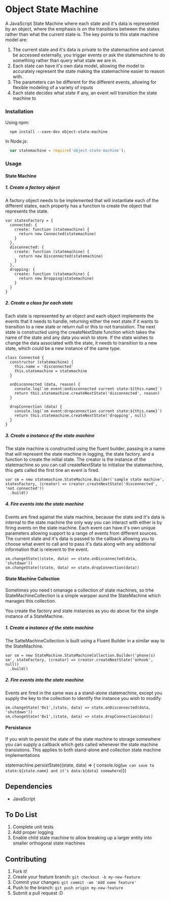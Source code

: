 # Object State Machine

A JavaScript State Machine where each state and it's data is represented by an object, where the emphasis is on the transitions between the states rather than what the current state is.  The key points to this state machine model are:
1. The current state and it's data is private to the statemachine and cannot be accessed externally, you trigger events or ask the statemachine to do something rather than query what state we are in.
2. Each state can have it's own data model, allowing the model to accurately represent the state making the statemachine easier to reason with.
3. The parameters can be different for the different events, allowing for flexible modeling of a variety of inputs 
4. Each state decides what state if any, an event will transition the state machine to 

### Installation

Using npm:

```shell
  npm install --save-dev object-state-machine
```

In Node.js:

```javascript
  var statemachine = require('object-state-machine');
```

### Usage

#### State Machine

##### 1. Create a factory object
A factory object needs to be implemented that will instantiate each of the different states, each property has a function to create the object that represents the state.

```shell
var statesFactory = {
  connected: {
    create: function (statemachine) {
      return new Connected(statemachine)
    }
  },
  disconnected: {
    create: function (statemachine) {
      return new Disconnected(statemachine)
    }
  },
  dropping: {
    create: function (statemachine) {
      return new Dropping(statemachine)
    }
  }
}
```

##### 2. Create a class for each state
Each state is represented by an object and each object implements the events that it needs to handle, returning either the next state if it wants to transition to a new state or return null or this to not transistion.  The next state is constructed using the createNextState function which takes the name of the state and any data you wish to store.  If the state wishes to change the data associated with the state, it needs to transition to a new state, which could be a new instance of the same type. 

```shell
class Connected {
  constructor (statemachine) {
    this.name = 'disconnected'
    this.statemachine = statemachine
  }

  onDisconnected (data, reason) {
    console.log(`sm event:ondisconnected current state:${this.name}`)
    return this.statemachine.createNextState('disconnected', reason)
  }

  dropConnection (data) {
    console.log(`sm event:dropconnection current state:${this.name}`)
    return this.statemachine.createNextState('dropping', null)
  }
}
```


##### 3. Create a instance of the state machine
The state machine is constructed using the fluent builder, passing in a name that will represent the state machine in logging, the state factory. and a function to create the initial state.  The creator is the instance of the statemachine so you can call createNextState to initialise the statemachine, this gets called the first tine an event is fired.

```shell
var sm = new statemachine.StateMachine.Builder('sample state machine', statesFactory, (creator) => creator.createNextState('disconnected', 'not connected'))
  .build()

```

##### 4. Fire events into the state machine
Events are fired against the state machine, because the state and it's data is internal to the state machine the only way you can interact with either is by firing events on the state machine.  Each event can have it's own unique parameters allowing support to a range of events from different sources.  The current state and it's data is passed to the callback allowing you to choose what event to call and to pass it's data along with any additional information that is relevent to the event.

```shell
sm.changeState((state, data) => state.onDisconnected(data, 'shutdown'))
sm.changeState((state, data) => state.dropConnection(data))
```

#### State Machine Collection

Sometimes you need t omanage a collection of state machines, so trhe StateMachineCollection is a simple warpper aund the StateMachine which manages this collection.

You create the factory and state instances as you do above for the single instance of a StateMachine.


##### 1. Create a instance of the state machine
The SatteMachineCollection is built using a Fluent Builder in a similar way to the StateMachine.

```shell
var sm = new StateMachine.StateMachineCollection.Builder('phone(s) sm', stateFactory, (creator) => creator.createNextState('onhook', null))
  .build()

```

##### 2. Fire events into the state machine
Events are fired in the same was a a stand-alone statemachine, except you supply the key to the collection to identify the instance you wish to modify.

```shell
sm.changeState('0x1',(state, data) => state.onDisconnected(data, 'shutdown'))
sm.changeState('0x1',(state, data) => state.dropConnection(data))
```

#### Persistance
If you wish to persist the state of the state machine to storage somewhere you can supply a callback which gets called whenever the state machine transistions.  This applies to both stand-alone and collection state machine implementations

statemachine.persistState((state, data) => { console.log(`we can save to state:${state.name} and it's data:${data} somewhere`)})



## Dependencies
 * JavaScript
 
## To Do List
1. Complete unit tests
2. Add proper logging
3. Enable child state machine to allow breaking up a larger entity into smaller orthogonal state machines

## Contributing

1. Fork it!
2. Create your feature branch: `git checkout -b my-new-feature`
3. Commit your changes: `git commit -am 'Add some feature'`
4. Push to the branch: `git push origin my-new-feature`
5. Submit a pull request :D